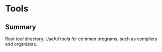 # Tools

## Summary

Root *tool* directory. Useful tools for common programs, such as compilers and organizers.

